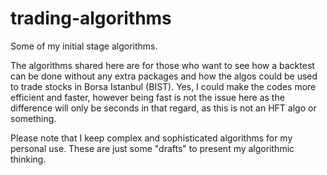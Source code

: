 # trading-algorithms
Some of my initial stage algorithms.

The algorithms shared here are for those who want to see how a backtest can be done without any extra packages and how the algos could be used to trade stocks in Borsa Istanbul (BIST). Yes, I could make the codes more efficient and faster, however being fast is not the issue here as the difference will only be seconds in that regard, as this is not an HFT algo or something.

Please note that I keep complex and sophisticated algorithms for my personal use. These are just some "drafts" to present my algorithmic thinking.
